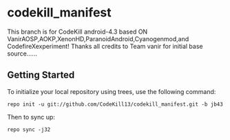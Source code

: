 codekill_manifest
=================

This branch is for CodeKill android-4.3 based ON VanirAOSP,AOKP,XenonHD,ParanoidAndroid,Cyanogenmod,and CodefireXexperiment!
Thanks all credits to Team vanir for initial base source......

Getting Started
---------------



To initialize your local repository using trees, use the following command:

    repo init -u git://github.com/CodeKill13/codekill_manifest.git -b jb43

Then to sync up:

    repo sync -j32
    
    

